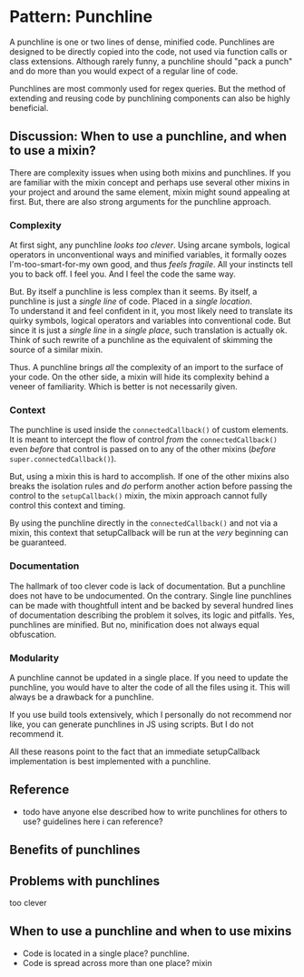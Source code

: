 # Pattern: Punchline

A punchline is one or two lines of dense, minified code.
Punchlines are designed to be directly copied into the code, 
not used via function calls or class extensions.
Although rarely funny, a punchline should "pack a punch" and 
do more than you would expect of a regular line of code.

Punchlines are most commonly used for regex queries.
But the method of extending and reusing code by punchlining components 
can also be highly beneficial. 

## Discussion: When to use a punchline, and when to use a mixin?

There are complexity issues when using both mixins and punchlines.
If you are familiar with the mixin concept and perhaps use several other mixins in your project
and around the same element, mixin might sound appealing at first.
But, there are also strong arguments for the punchline approach.

### Complexity 
At first sight, any punchline *looks too clever*. 
Using arcane symbols, logical operators in unconventional ways and minified variables,
it formally oozes I'm-too-smart-for-my own good, and thus *feels fragile*. 
All your instincts tell you to back off.
I feel you. And I feel the code the same way.

But. By itself a punchline is less complex than it seems.
By itself, a punchline is just a *single line* of code. Placed in a *single location*.            
To understand it and feel confident in it, 
you most likely need to translate its quirky symbols, logical operators and variables into conventional code.
But since it is just a *single line* in a *single place*, such translation is actually ok.
Think of such rewrite of a punchline as the equivalent of skimming the source of a similar mixin.

Thus. A punchline brings *all* the complexity of an import to the surface of your code.
On the other side, a mixin will hide its complexity behind a veneer of familiarity.
Which is better is not necessarily given.

### Context
The punchline is used inside the `connectedCallback()` of custom elements.
It is meant to intercept the flow of control *from* the `connectedCallback()` even *before*
that control is passed on to any of the other mixins (*before* `super.connectedCallback()`).

But, using a mixin this is hard to accomplish.
If one of the other mixins also breaks the isolation rules and 
*do* perform another action before passing the control to the `setupCallback()` mixin, 
the mixin approach cannot fully control this context and timing.

By using the punchline directly in the `connectedCallback()` and not via a mixin,
this context that setupCallback will be run at the *very* beginning can be guaranteed.

### Documentation 
The hallmark of too clever code is lack of documentation. 
But a punchline does not have to be undocumented.
On the contrary. Single line punchlines can be made with thoughtfull intent
and be backed by several hundred lines of documentation describing the problem it solves, 
its logic and pitfalls.
Yes, punchlines are minified. 
But no, minification does not always equal obfuscation.

### Modularity

A punchline cannot be updated in a single place.
If you need to update the punchline, you would have to alter the code of all the files using it.
This will always be a drawback for a punchline.
 
If you use build tools extensively, which I personally do not recommend nor like,
you can generate punchlines in JS using scripts. But I do not recommend it.

All these reasons point to the fact that an immediate setupCallback implementation is best
implemented with a punchline.

## Reference
 * todo have anyone else described how to write punchlines for others to use? guidelines here i can reference?

## Benefits of punchlines


## Problems with punchlines
too clever

## When to use a punchline and when to use mixins

 * Code is located in a single place? punchline.
 * Code is spread across more than one place? mixin
 
 